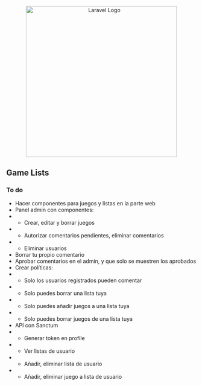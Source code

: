 <p align="center"><a href="https://laravel.com" target="_blank"><img src="https://raw.githubusercontent.com/laravel/art/master/logo-lockup/5%20SVG/2%20CMYK/1%20Full%20Color/laravel-logolockup-cmyk-red.svg" width="400" alt="Laravel Logo"></a></p>



## Game Lists

### To do
- Hacer componentes para juegos y listas en la parte web
- Panel admin con componentes:
- - Crear, editar y borrar juegos
- - Autorizar comentarios pendientes, eliminar comentarios
- - Eliminar usuarios
- Borrar tu propio comentario
- Aprobar comentarios en el admin, y que solo se muestren los aprobados
- Crear políticas:
- - Solo los usuarios registrados pueden comentar
- - Solo puedes borrar una lista tuya
- - Solo puedes añadir juegos a una lista tuya
- - Solo puedes borrar juegos de una lista tuya
- API con Sanctum
- - Generar token en profile
- - Ver listas de usuario
- - Añadir, eliminar lista de usuario
- - Añadir, eliminar juego a lista de usuario
